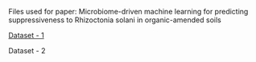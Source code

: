 Files used for paper: Microbiome-driven machine learning for predicting suppressiveness to Rhizoctonia solani in organic-amended soils

[Dataset - 1](https://github.com/vbuttros/rsolani_severity/tree/88d63dd2f2ae5e0596214ed948b07f6aa549044e)

Dataset - 2
